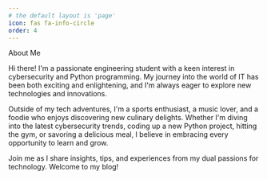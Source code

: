 ```yaml
---
# the default layout is 'page'
icon: fas fa-info-circle
order: 4
---
```


About Me

Hi there! I'm a passionate engineering student with a keen interest in cybersecurity and Python programming. My journey into the world of IT has been both exciting and enlightening, and I'm always eager to explore new technologies and innovations.

Outside of my tech adventures, I'm a sports enthusiast, a music lover, and a foodie who enjoys discovering new culinary delights. Whether I'm diving into the latest cybersecurity trends, coding up a new Python project, hitting the gym, or savoring a delicious meal, I believe in embracing every opportunity to learn and grow.

Join me as I share insights, tips, and experiences from my dual passions for technology. Welcome to my blog!
